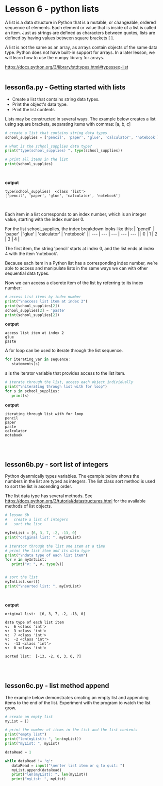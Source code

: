 # Lesson 6 - python lists

A list is a data structure in Python that is a mutable, or changeable, ordered sequence of elements. Each element or value that is inside of a list is called an item. Just as strings are defined as characters between quotes, lists are defined by having values between square brackets [ ].

A list is not the same as an array, as arrays contain objects of the same data type. Python does not have built-in support for arrays. In a later lesson, we will learn how to use the numpy library for arrays.

https://docs.python.org/3/library/stdtypes.html#typesseq-list 
</br></br>

## lesson6a.py - Getting started with lists

- Create a list that contains string data types. 
- Print the object's data type. 
- Print the list contents

Lists may be constructed in several ways. The example below creates a list using square brackets, separating items with commas: [a, b, c]

```python
# create a list that contains string data types
school_supplies = ['pencil', 'paper', 'glue', 'calculator', 'notebook']

# what is the school_supplies data type?
print("type(school_supplies) ", type(school_supplies))

# print all items in the list
print(school_supplies)
```

</br>

**output**

```
type(school_supplies)  <class 'list'>
['pencil', 'paper', 'glue', 'calculator', 'notebook']
```

</br>

Each item in a list corresponds to an index number, which is an integer value, starting with the index number 0.

For the list school_supplies, the index breakdown looks like this:
| 'pencil' | 'paper' | 'glue' | 'calculator' | 'notebook' |
| --- | --- | --- | --- | --- |
| 0 | 1 | 2 | 3 | 4 |


The first item, the string 'pencil' starts at index 0, and the list ends at index 4 with the item 'notebook'.

Because each item in a Python list has a corresponding index number, we’re able to access and manipulate lists in the same ways we can with other sequential data types.

Now we can access a discrete item of the list by referring to its index number:

```python
# access list items by index number
print("\naccess list item at index 2")
print(school_supplies[2])
school_supplies[2] = 'paste'
print(school_supplies[2])
```

**output**
```
access list item at index 2
glue
paste

```

A for loop can be used to iterate through the list sequence.

```python
for iterating_var in sequence:
   statements(s)
```

s is the iterator variable that provides access to the list item.

```python
# iterate through the list, access each object individually
print("\niterating through list with for loop")
for s in school_supplies:
   print(s)
```

**output**
```
iterating through list with for loop
pencil
paper
paste
calculator
notebook

```

</br></br>

## lesson6b.py - sort list of integers

Python dyanmically types variables. The example below shows the numbers in the list are typed as integers. The list class sort method is used to sort the list in ascending order.

The list data type has several methods. See https://docs.python.org/3/tutorial/datastructures.html for the available methods of list objects. </br>


```python
# lesson 6b 
#   create a list of integers
#   sort the list

myIntList = [6, 3, 7, -2, -13, 0]
print("original list: ", myIntList)

# iterator through the list one item at a time
# print the list item and its data type
print("\ndata type of each list item")
for v in myIntList:
   print("v: ", v, type(v))


# sort the list
myIntList.sort()
print("\nsorted list: ", myIntList)
```

</br>

**output**
```
original list:  [6, 3, 7, -2, -13, 0]

data type of each list item
v:  6 <class 'int'>
v:  3 <class 'int'>
v:  7 <class 'int'>
v:  -2 <class 'int'>
v:  -13 <class 'int'>
v:  0 <class 'int'>

sorted list:  [-13, -2, 0, 3, 6, 7]
```

</br></br>



## lesson6c.py - list method append

The example below demonstrates creating an empty list and appending items to the end of the list. Experiment with the program to watch the list grow.

```python
# create an empty list
myList = []

# print the number of items in the list and the list contents
print("empty list")
print("len(myList): ", len(myList))
print("myList: ", myList)

dataRead = 1

while dataRead != 'q':
   dataRead = input("\nenter list item or q to quit: ")
   myList.append(dataRead)
   print("len(myList): ", len(myList))
   print("myList: ", myList)
```
